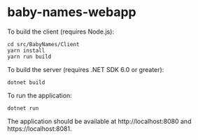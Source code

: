 # baby-names-webapp

To build the client (requires Node.js):
```
cd src/BabyNames/Client
yarn install
yarn run build
```

To build the server (requires .NET SDK 6.0 or greater):
```
dotnet build
```

To run the application:
```
dotnet run
```
The application should be available at http://localhost:8080 and https://localhost:8081.
